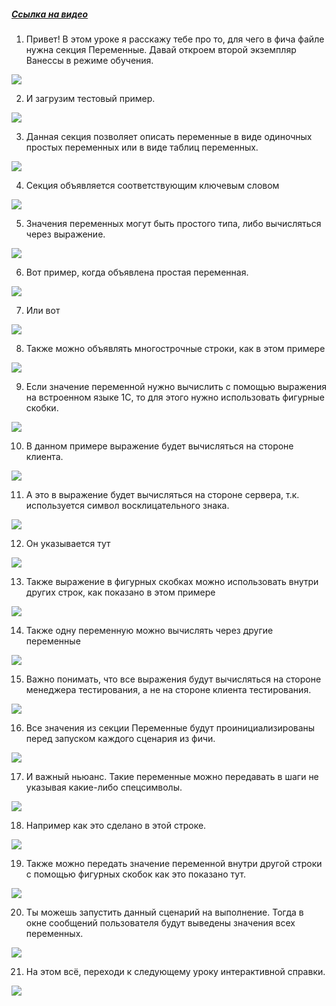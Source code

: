 ﻿##### [Ссылка на видео](https://youtu.be/L_LbssynWos)

001. Привет! В этом уроке я расскажу тебе про то, для чего в фича файле нужна секция Переменные. Давай откроем второй экземпляр Ванессы в режиме обучения.

![](https://vanessa-files.do.bit-erp.ru/Doc/1.2.041.1/MD/Глава03/images/000_КакУстроенFeatureФайлСекцияПеременныеПростые.png)

002. И загрузим тестовый пример.

![](https://vanessa-files.do.bit-erp.ru/Doc/1.2.041.1/MD/Глава03/images/007_КакУстроенFeatureФайлСекцияПеременныеПростые.png)

003. Данная секция позволяет описать переменные в виде одиночных простых переменных или в виде таблиц переменных.

![](https://vanessa-files.do.bit-erp.ru/Doc/1.2.041.1/MD/Глава03/images/008_КакУстроенFeatureФайлСекцияПеременныеПростые.png)

004. Секция объявляется соответствующим ключевым словом

![](https://vanessa-files.do.bit-erp.ru/Doc/1.2.041.1/MD/Глава03/images/011_КакУстроенFeatureФайлСекцияПеременныеПростые.png)

005. Значения переменных могут быть простого типа, либо вычисляться через выражение.

![](https://vanessa-files.do.bit-erp.ru/Doc/1.2.041.1/MD/Глава03/images/014_КакУстроенFeatureФайлСекцияПеременныеПростые.png)

006. Вот пример, когда объявлена простая переменная.

![](https://vanessa-files.do.bit-erp.ru/Doc/1.2.041.1/MD/Глава03/images/017_КакУстроенFeatureФайлСекцияПеременныеПростые.png)

007. Или вот

![](https://vanessa-files.do.bit-erp.ru/Doc/1.2.041.1/MD/Глава03/images/022_КакУстроенFeatureФайлСекцияПеременныеПростые.png)

008. Также можно объявлять многострочные строки, как в этом примере

![](https://vanessa-files.do.bit-erp.ru/Doc/1.2.041.1/MD/Глава03/images/027_КакУстроенFeatureФайлСекцияПеременныеПростые.png)

009. Если значение переменной нужно вычислить с помощью выражения на встроенном языке 1С, то для этого нужно использовать фигурные скобки.

![](https://vanessa-files.do.bit-erp.ru/Doc/1.2.041.1/MD/Глава03/images/030_КакУстроенFeatureФайлСекцияПеременныеПростые.png)

010. В данном примере выражение будет вычисляться на стороне клиента.

![](https://vanessa-files.do.bit-erp.ru/Doc/1.2.041.1/MD/Глава03/images/034_КакУстроенFeatureФайлСекцияПеременныеПростые.png)

011. А это в выражение будет вычисляться на стороне сервера, т.к. используется символ восклицательного знака.

![](https://vanessa-files.do.bit-erp.ru/Doc/1.2.041.1/MD/Глава03/images/039_КакУстроенFeatureФайлСекцияПеременныеПростые.png)

012. Он указывается тут

![](https://vanessa-files.do.bit-erp.ru/Doc/1.2.041.1/MD/Глава03/images/044_КакУстроенFeatureФайлСекцияПеременныеПростые.png)

013. Также выражение в фигурных скобках можно использовать внутри других строк, как показано в этом примере

![](https://vanessa-files.do.bit-erp.ru/Doc/1.2.041.1/MD/Глава03/images/049_КакУстроенFeatureФайлСекцияПеременныеПростые.png)

014. Также одну переменную можно вычислять через другие переменные

![](https://vanessa-files.do.bit-erp.ru/Doc/1.2.041.1/MD/Глава03/images/054_КакУстроенFeatureФайлСекцияПеременныеПростые.png)

015. Важно понимать, что все выражения будут вычисляться на стороне менеджера тестирования, а не на стороне клиента тестирования.

![](https://vanessa-files.do.bit-erp.ru/Doc/1.2.041.1/MD/Глава03/images/057_КакУстроенFeatureФайлСекцияПеременныеПростые.png)

016. Все значения из секции Переменные будут проинициализированы перед запуском каждого сценария из фичи.

![](https://vanessa-files.do.bit-erp.ru/Doc/1.2.041.1/MD/Глава03/images/060_КакУстроенFeatureФайлСекцияПеременныеПростые.png)

017. И важный ньюанс. Такие переменные можно передавать в шаги не указывая какие-либо спецсимволы.

![](https://vanessa-files.do.bit-erp.ru/Doc/1.2.041.1/MD/Глава03/images/063_КакУстроенFeatureФайлСекцияПеременныеПростые.png)

018. Например как это сделано в этой строке.

![](https://vanessa-files.do.bit-erp.ru/Doc/1.2.041.1/MD/Глава03/images/066_КакУстроенFeatureФайлСекцияПеременныеПростые.png)

019. Также можно передать значение переменной внутри другой строки с помощью фигурных скобок как это показано тут.

![](https://vanessa-files.do.bit-erp.ru/Doc/1.2.041.1/MD/Глава03/images/071_КакУстроенFeatureФайлСекцияПеременныеПростые.png)

020. Ты можешь запустить данный сценарий на выполнение. Тогда в окне сообщений пользователя будут выведены значения всех переменных.

![](https://vanessa-files.do.bit-erp.ru/Doc/1.2.041.1/MD/Глава03/images/076_КакУстроенFeatureФайлСекцияПеременныеПростые.png)

021. На этом всё, переходи к следующему уроку интерактивной справки.

![](https://vanessa-files.do.bit-erp.ru/Doc/1.2.041.1/MD/Глава03/images/079_КакУстроенFeatureФайлСекцияПеременныеПростые.png)
